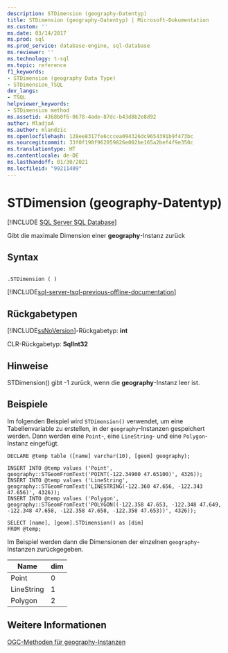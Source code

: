 ```yaml
---
description: STDimension (geography-Datentyp)
title: STDimension (geography-Datentyp) | Microsoft-Dokumentation
ms.custom: ''
ms.date: 03/14/2017
ms.prod: sql
ms.prod_service: database-engine, sql-database
ms.reviewer: ''
ms.technology: t-sql
ms.topic: reference
f1_keywords:
- STDimension (geography Data Type)
- STDimension_TSQL
dev_langs:
- TSQL
helpviewer_keywords:
- STDimension method
ms.assetid: 4368b0f6-0678-4ade-87dc-b43d8b2e8d92
author: MladjoA
ms.author: mlandzic
ms.openlocfilehash: 128ee8317fe6cccea094326dc9654391b9f473bc
ms.sourcegitcommit: 33f0f190f962059826e002be165a2bef4f9e350c
ms.translationtype: HT
ms.contentlocale: de-DE
ms.lasthandoff: 01/30/2021
ms.locfileid: "99211409"
---
```

# <a name="stdimension-geography-data-type"></a>STDimension (geography-Datentyp)
[!INCLUDE [SQL Server SQL Database](../../includes/applies-to-version/sql-asdb.md)]

  Gibt die maximale Dimension einer **geography**-Instanz zurück  
  
## <a name="syntax"></a>Syntax  
  
```  
  
.STDimension ( )  
```  
  
[!INCLUDE[sql-server-tsql-previous-offline-documentation](../../includes/sql-server-tsql-previous-offline-documentation.md)]

## <a name="return-types"></a>Rückgabetypen
 [!INCLUDE[ssNoVersion](../../includes/ssnoversion-md.md)]-Rückgabetyp: **int**  
  
 CLR-Rückgabetyp: **SqlInt32**  
  
## <a name="remarks"></a>Hinweise  
 STDimension() gibt -1 zurück, wenn die **geography**-Instanz leer ist.  
  
## <a name="examples"></a>Beispiele  
 Im folgenden Beispiel wird `STDimension()` verwendet, um eine Tabellenvariable zu erstellen, in der `geography`-Instanzen gespeichert werden. Dann werden eine `Point`-, eine `LineString`- und eine `Polygon`-Instanz eingefügt.  
  
```  
DECLARE @temp table ([name] varchar(10), [geom] geography);  
  
INSERT INTO @temp values ('Point', geography::STGeomFromText('POINT(-122.34900 47.65100)', 4326));  
INSERT INTO @temp values ('LineString', geography::STGeomFromText('LINESTRING(-122.360 47.656, -122.343 47.656)', 4326));  
INSERT INTO @temp values ('Polygon', geography::STGeomFromText('POLYGON((-122.358 47.653, -122.348 47.649, -122.348 47.658, -122.358 47.658, -122.358 47.653))', 4326));  
  
SELECT [name], [geom].STDimension() as [dim]  
FROM @temp;  
```  
  
 Im Beispiel werden dann die Dimensionen der einzelnen `geography`-Instanzen zurückgegeben.  
  
|Name|dim|  
|----------|---------|  
|Point|0|  
|LineString|1|  
|Polygon|2|  
  
## <a name="see-also"></a>Weitere Informationen  
 [OGC-Methoden für geography-Instanzen](../../t-sql/spatial-geography/ogc-methods-on-geography-instances.md)  
  
  
